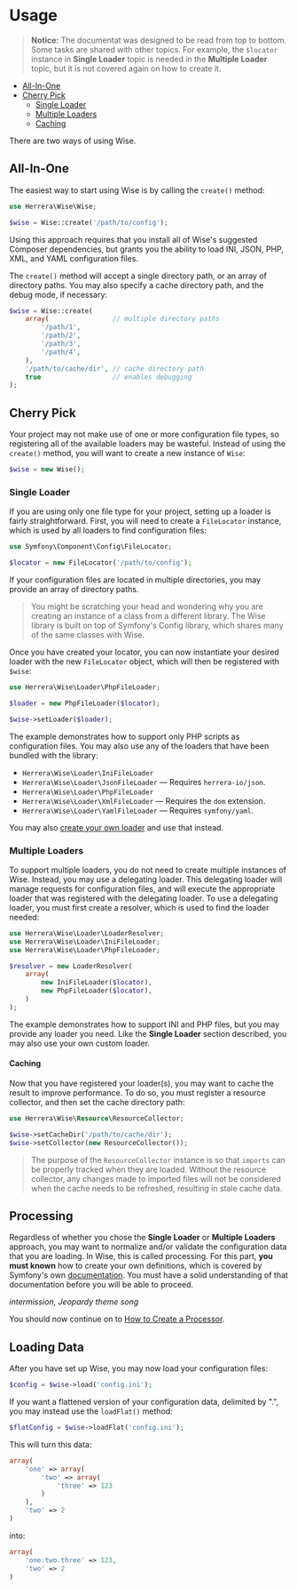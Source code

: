 Usage
=====

> **Notice:** The documentat was designed to be read from top to bottom. Some
> tasks are shared with other topics. For example, the `$locator` instance
> in **Single Loader** topic is needed in the **Multiple Loader** topic, but
> it is not covered again on how to create it.

- [All-In-One](#all-in-one)
- [Cherry Pick](#cherry-pick)
    - [Single Loader](#single-loader)
    - [Multiple Loaders](#multiple-loaders)
    - [Caching](#caching)

There are two ways of using Wise.

All-In-One
----------

The easiest way to start using Wise is by calling the `create()` method:

```php
use Herrera\Wise\Wise;

$wise = Wise::create('/path/to/config');
```

Using this approach requires that you install all of Wise's suggested Composer
dependencies, but grants you the ability to load INI, JSON, PHP, XML, and YAML
configuration files.

The `create()` method will accept a single directory path, or an array of
directory paths. You may also specify a cache directory path, and the debug
mode, if necessary:

```php
$wise = Wise::create(
    array(                // multiple directory paths
        '/path/1',
        '/path/2',
        '/path/3',
        '/path/4',
    ),
    '/path/to/cache/dir', // cache directory path
    true                  // enables debugging
);
```

Cherry Pick
-----------

Your project may not make use of one or more configuration file types, so
registering all of the available loaders may be wasteful. Instead of using
the `create()` method, you will want to create a new instance of `Wise`:

```php
$wise = new Wise();
```

### Single Loader

If you are using only one file type for your project, setting up a loader
is fairly straightforward. First, you will need to create a `FileLocator`
instance, which is used by all loaders to find configuration files:

```php
use Symfony\Component\Config\FileLocator;

$locator = new FileLocator('/path/to/config');
```

If your configuration files are located in multiple directories, you may
provide an array of directory paths.

> You might be scratching your head and wondering why you are creating an
> instance of a class from a different library. The Wise library is built on
> top of Symfony's Config library, which shares many of the same classes
> with Wise.

Once you have created your locator, you can now instantiate your desired
loader with the new `FileLocator` object, which will then be registered
with `$wise`:

```php
use Herrera\Wise\Loader\PhpFileLoader;

$loader = new PhpFileLoader($locator);

$wise->setLoader($loader);
```

The example demonstrates how to support only PHP scripts as configuration
files. You may also use any of the loaders that have been bundled with the
library:

- `Herrera\Wise\Loader\IniFileLoader`
- `Herrera\Wise\Loader\JsonFileLoader` &mdash; Requires `herrera-io/json`.
- `Herrera\Wise\Loader\PhpFileLoader`
- `Herrera\Wise\Loader\XmlFileLoader` &mdash; Requires the `dom` extension.
- `Herrera\Wise\Loader\YamlFileLoader` &mdash; Requires `symfony/yaml`.

You may also [create your own loader][] and use that instead.

### Multiple Loaders

To support multiple loaders, you do not need to create multiple instances of
Wise. Instead, you may use a delegating loader. This delegating loader will
manage requests for configuration files, and will execute the appropriate
loader that was registered with the delegating loader. To use a delegating
loader, you must first create a resolver, which is used to find the loader
needed:

```php
use Herrera\Wise\Loader\LoaderResolver;
use Herrera\Wise\Loader\IniFileLoader;
use Herrera\Wise\Loader\PhpFileLoader;

$resolver = new LoaderResolver(
    array(
        new IniFileLoader($locator),
        new PhpFileLoader($locator),
    )
);
```

The example demonstrates how to support INI and PHP files, but you may provide
any loader you need. Like the **Single Loader** section described, you may also
use your own custom loader.

#### Caching

Now that you have registered your loader(s), you may want to cache the result
to improve performance. To do so, you must register a resource collector, and
then set the cache directory path:

```php
use Herrera\Wise\Resource\ResourceCollector;

$wise->setCacheDir('/path/to/cache/dir');
$wise->setCollector(new ResourceCollector());
```

> The purpose of the `ResourceCollector` instance is so that `imports` can be
> properly tracked when they are loaded. Without the resource collector, any
> changes made to imported files will not be considered when the cache needs
> to be refreshed, resulting in stale cache data.

Processing
----------

Regardless of whether you chose the **Single Loader** or **Multiple Loaders**
approach, you may want to normalize and/or validate the configuration data that
you are loading. In Wise, this is called processing. For this part, **you must
known** how to create your own definitions, which is covered by Symfony's
own [documentation][]. You must have a solid understanding of that
documentation before you will be able to proceed.

*intermission, Jeopardy theme song*

You should now continue on to [How to Create a Processor][].

Loading Data
------------

After you have set up Wise, you may now load your configuration files:

```php
$config = $wise->load('config.ini');
```

If you want a flattened version of your configuration data, delimited by ".",
you may instead use the `loadFlat()` method:

```php
$flatConfig = $wise->loadFlat('config.ini');
```

This will turn this data:

```php
array(
    'one' => array(
        'two' => array(
            'three' => 123
        )
    ),
    'two' => 2
)
```

into:

```php
array(
    'one.two.three' => 123,
    'two' => 2
)
```

[create your own loader]: 02-HowToCreateALoader.md
[documentation]: http://symfony.com/doc/current/components/config/definition.html
[How to Create a Processor]: 03-HowToCreateAProcessor.md
